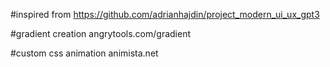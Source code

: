 #inspired from https://github.com/adrianhajdin/project_modern_ui_ux_gpt3

#gradient creation
angrytools.com/gradient

#custom css animation
animista.net